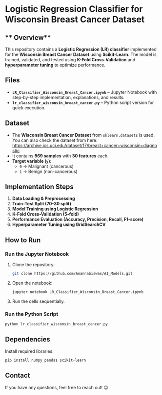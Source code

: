 

# **Logistic Regression Classifier for Wisconsin Breast Cancer Dataset**  

## ** Overview**  
This repository contains a **Logistic Regression (LR) classifier** implemented for the **Wisconsin Breast Cancer Dataset** using **Scikit-Learn**. The model is trained, validated, and tested using **K-Fold Cross-Validation** and **hyperparameter tuning** to optimize performance.  

##  Files 
- **`LR_Classifier_Wisconsin_Breast_Cancer.ipynb`** – Jupyter Notebook with step-by-step implementation, explanations, and results.  
- **`lr_classifier_wisconsin_breast_cancer.py`** – Python script version for quick execution.  

## Dataset 
- The **Wisconsin Breast Cancer Dataset** from `sklearn.datasets` is used. You can also check the dataset from here: https://archive.ics.uci.edu/dataset/17/breast+cancer+wisconsin+diagnostic 
- It contains **569 samples** with **30 features** each.  
- **Target variable (`y`)**:  
  - `0` → Malignant (cancerous)  
  - `1` → Benign (non-cancerous)  

##  Implementation Steps  
1. **Data Loading & Preprocessing**  
2. **Train-Test Split (70-30 split)**  
3. **Model Training using Logistic Regression**  
4. **K-Fold Cross-Validation (5-fold)**  
5. **Performance Evaluation (Accuracy, Precision, Recall, F1-score)**  
6. **Hyperparameter Tuning using GridSearchCV**  


## How to Run  
### Run the Jupyter Notebook 
1. Clone the repository:  
   ```bash
   git clone https://github.com/Anannabiswas/AI_Models.git
   ```
2. Open the notebook:  
   ```bash
   jupyter notebook LR_Classifier_Wisconsin_Breast_Cancer.ipynb
   ```
3. Run the cells sequentially.  

### Run the Python Script 
```bash
python lr_classifier_wisconsin_breast_cancer.py
```

## Dependencies  
Install required libraries:  
```bash
pip install numpy pandas scikit-learn
```

## Contact 
If you have any questions, feel free to reach out! 😊  


